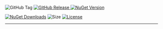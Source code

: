 ![GitHub Tag](https://img.shields.io/github/v/tag/TJC-Tools/TJC.Collection.GUI) [![GitHub Release](https://img.shields.io/github/v/release/TJC-Tools/TJC.Collection.GUI)
](https://github.com/TJC-Tools/TJC.Collection.GUI/releases/latest) [![NuGet Version](https://img.shields.io/nuget/v/TJC.Collection.GUI)](https://www.nuget.org/packages/TJC.Collection.GUI)

[![NuGet Downloads](https://img.shields.io/nuget/dt/TJC.Collection.GUI)](https://www.nuget.org/packages/TJC.Collection.GUI) ![Size](https://img.shields.io/github/repo-size/TJC-Tools/TJC.Collection.GUI) [![License](https://img.shields.io/github/license/TJC-Tools/TJC.Collection.GUI.svg)](LICENSE)

---
